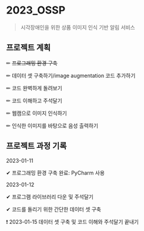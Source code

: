 # 2023_OSSP

> 시각장애인을 위한 상품 이미지 인식 기반 알림 서비스

## 프로젝트 계획

✏ ~~프로그래밍 환경 구축~~

✏ 데이터 셋 구축하기/image augmentation 코드 추가하기

✏ 코드 완벽하게 돌려보기

✏ 코드 이해하고 주석달기

✏ 웹캠으로 이미지 인식하기

✏ 인식한 이미지를 바탕으로 음성 출력하기


## 프로젝트 과정 기록

2023-01-11

✔ 프로그래밍 환경 구축 완료: PyCharm 사용

2023-01-12

✔ 프로그램 라이브러리 다운 및 주석달기

✔ 코드를 돌리기 위한 간단한 데이터 셋 구축

❗ 2023-01-15 데이터 셋 구축 및 코드 이해와 주석달기 끝내기
